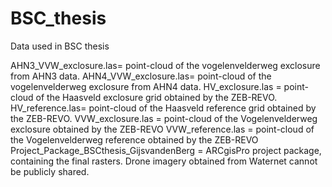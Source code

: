 # BSC_thesis
Data used in BSC thesis

AHN3_VVW_exclosure.las= point-cloud of the vogelenvelderweg exclosure from AHN3 data.
AHN4_VVW_exclosure.las= point-cloud of the vogelenvelderweg exclosure from AHN4 data.
HV_exclosure.las = point-cloud of the Haasveld exclosure grid obtained by the ZEB-REVO.
HV_reference.las= point-cloud of the Haasveld reference grid obtained by the ZEB-REVO.
VVW_exclosure.las = point-cloud of the Vogelenvelderweg exclosure obtained by the ZEB-REVO
VVW_reference.las = point-cloud of the Vogelenvelderweg reference obtained by the ZEB-REVO
Project_Package_BSCthesis_GijsvandenBerg = ARCgisPro project package, containing the final rasters.
Drone imagery obtained from Waternet cannot be publicly shared.
